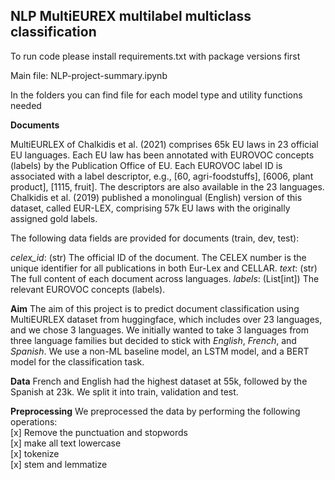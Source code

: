 ## NLP MultiEUREX multilabel multiclass classification

To run code please install requirements.txt with package versions first

Main file: NLP-project-summary.ipynb

In the folders you can find file for each model type and utility functions 
needed


**Documents**

MultiEURLEX of Chalkidis et al. (2021) comprises 65k EU laws in 23 official EU languages. Each EU law has been annotated with EUROVOC concepts (labels) by the Publication Office of EU. Each EUROVOC label ID is associated with a label descriptor, e.g., [60, agri-foodstuffs], [6006, plant product], [1115, fruit]. The descriptors are also available in the 23 languages. Chalkidis et al. (2019) published a monolingual (English) version of this dataset, called EUR-LEX, comprising 57k EU laws with the originally assigned gold labels. 

The following data fields are provided for documents (train, dev, test):

_celex_id_: (str) The official ID of the document. The CELEX number is the unique identifier for all publications in both Eur-Lex and CELLAR.
_text_: (str) The full content of each document across languages.
_labels_: (List[int]) The relevant EUROVOC concepts (labels).

**Aim**
The aim of this project is to predict document classification using MultiEURLEX dataset from huggingface, which includes over 23 languages, and we chose 3 languages. We initially wanted to take 3 languages from three language families but decided to stick with _English_, _French_, and _Spanish_. 
We use a non-ML baseline model, an LSTM model, and a BERT model for the classification task.

**Data**
French and English had the highest dataset at 55k, followed by the Spanish at 23k. We split it into train, validation and test. 

**Preprocessing**
We preprocessed the data by performing the following operations:</br>
[x] Remove the punctuation and stopwords</br>
[x] make all text lowercase</br>
[x] tokenize</br>
[x] stem and lemmatize</br>